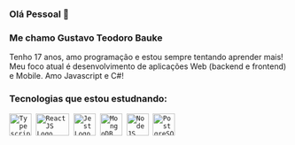 ### Olá Pessoal 👋

### Me chamo Gustavo Teodoro Bauke
Tenho 17 anos, amo programação e estou sempre tentando aprender mais! Meu foco atual é desenvolvimento de aplicações Web (backend e frontend) e Mobile.
Amo Javascript e C#!

### Tecnologias que estou estudnando:
<p align="left">
  <code><img src="https://user-images.githubusercontent.com/15526179/93211471-aca55600-f737-11ea-9a57-8a328cfb4cb8.png" alt="Typescript Logo" width="40" height="40"></code>&nbsp;
  <code><img src="https://user-images.githubusercontent.com/15526179/93211547-c5ae0700-f737-11ea-8f82-95c80b013d08.png" alt="ReactJS Logo" width="60" height="40"></code>&nbsp;
  <code><img src="https://user-images.githubusercontent.com/15526179/93211551-c6469d80-f737-11ea-9ae5-bbbb973156a6.png" alt="Jest Logo" width="40" height="40"></code>&nbsp;
  <code><img src="https://user-images.githubusercontent.com/15526179/93211554-c8a8f780-f737-11ea-8829-22514933b79d.png" alt="MongoDB Logo" width="40" height="40"></code>&nbsp;
  <code><img src="https://user-images.githubusercontent.com/15526179/93211557-c9418e00-f737-11ea-90af-4b44cea545e2.png" alt="NodeJS Logo" width="40" height="40"></code>&nbsp;
  <code><img src="https://user-images.githubusercontent.com/15526179/93211558-c9da2480-f737-11ea-9683-6da48d910e60.png" alt="PostgreSQL Logo" width="40" height="40"></code>&nbsp;
</p>
